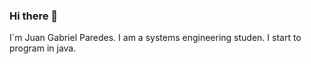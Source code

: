 ### Hi there 👋
I´m Juan Gabriel Paredes.
I am a systems engineering studen.
I start to program in java.
<!--
**juangabrielparedes/juangabrielparedes** is a ✨ _special_ ✨ repository because its `README.md` (this file) appears on your GitHub profile.

Here are some ideas to get you started:

- 🔭 I’m currently studying at the Universidad del Valle
- 🌱 I’m currently learning the way we program in different programs
- 👯 I’m looking to collaborate on ...
- 🤔 I’m looking for help with the way to learn different types of program
- 💬 Ask me about ...
- 📫 How to reach me: ...
- 😄 Pronouns: ...
- ⚡ Fun fact: ...
-->
